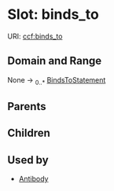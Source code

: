 
# Slot: binds_to



URI: [ccf:binds_to](http://purl.org/ccf/binds_to)


## Domain and Range

None &#8594;  <sub>0..\*</sub> [BindsToStatement](BindsToStatement.md)

## Parents


## Children


## Used by

 * [Antibody](Antibody.md)
